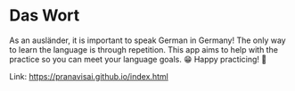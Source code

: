 # Das Wort

As an ausländer, it is important to speak German in Germany! The only way to learn the language is through repetition. This app aims to help with the practice so you can meet your language goals. 😁
Happy practicing! 📖

Link: https://pranavisai.github.io/index.html
